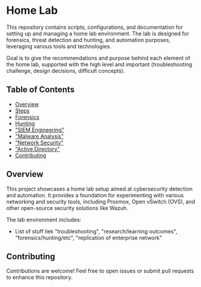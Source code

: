 # Home Lab

This repository contains scripts, configurations, and documentation for setting up and managing a home lab environment. The lab is designed for forensics, threat detection and hunting, and automation purposes, leveraging various tools and technologies.

Goal is to give the recommendations and purpose behind each element of the home lab, supported with the high level and important (troubleshooting challenge, design decisions, difficult concepts).

## Table of Contents

- [Overview](#overview)
- [Steps](@steps)
- [Forensics](@forensics)
- [Hunting](@hunting)
- ["SIEM Engineering"](@siem_engineering)
- ["Malware Analysis"](@malware_analysis)
- ["Network Security"](@network_security)
- ["Active Directory"](@active_directory)
- [Contributing](#contributing)

## Overview

This project showcases a home lab setup aimed at cybersecurity detection and automation. It provides a foundation for experimenting with various networking and security tools, including Proxmox, Open vSwitch (OVS), and other open-source security solutions like Wazuh.

The lab environment includes:
- List of stuff liek "troubleshooting", "research/learning outcomes", "forensics/hunting/etc", "replication of enterprise network"

## Contributing

Contributions are welcome! Feel free to open issues or submit pull requests to enhance this repository.
